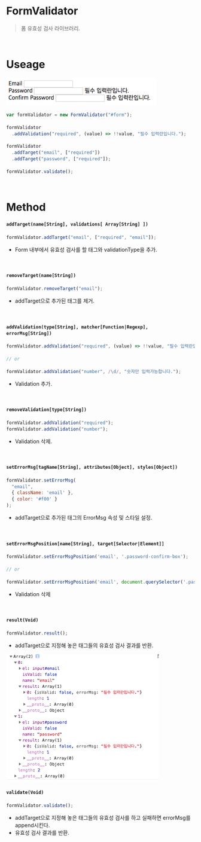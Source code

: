 FormValidator
=============

> 폼 유효성 검사 라이브러리.

<br>

Useage
======

<div>
  <img src="./images/useage.png">
</div>

```javascript
var formValidator = new FormValidator("#form");

formValidator
  .addValidation("required", (value) => !!value, "필수 입력란입니다.");

formValidator
  .addTarget("email", ["required"])
  .addTarget("password", ["required"]);

formValidator.validate();
```

<br>

Method
======

#### `addTarget(name[String], validations[ Array[String] ])`
```javascript
formValidator.addTarget("email", ["required", "email"]);
```
- Form 내부에서 유효성 검사를 할 태그와 validationType을 추가.

<br>

#### `removeTarget(name[String])`
```javascript
formValidator.removeTarget("email");
```
- addTarget으로 추가된 태그를 제거.

<br>

#### `addValidation(type[String], matcher[Function|Regexp], errorMsg[String])`
```javascript
formValidator.addValidation("required", (value) => !!value, "필수 입력란입니다.");

// or

formValidator.addValidation("number", /\d/, "숫자만 입력가능합니다.");
```
- Validation 추가.

<br>

#### `removeValidation[type[String])`
```javascript
formValidator.addValidation("required");
formValidator.addValidation("number");
```
- Validation 삭제.

<br>

#### `setErrorMsg[tagName[String], attributes[Object], styles[Object])`
```javascript
formValidator.setErrorMsg(
  "email", 
  { className: 'email' }, 
  { color: '#f00' }
);
```
- addTarget으로 추가된 태그의 ErrorMsg 속성 및 스타일 설정.

<br>

#### `setErrorMsgPosition[name[String], target[Selector|Element]]`
```javascript
formValidator.setErrorMsgPosition('email', '.password-confirm-box');

// or

formValidator.setErrorMsgPosition('email', document.querySelector('.password-confirm-box'));
```
- Validation 삭제

<br>

#### `result(Void)`
```javascript
formValidator.result();
```
- addTarget으로 지정해 놓은 태그들의 유효성 검사 결과를 반환.

<div>
  <img src="./images/result.png">
</div>

#### `validate(Void)`
```javascript
formValidator.validate();
```
- addTarget으로 지정해 놓은 태그들의 유효성 검사를 하고 실패하면 errorMsg를 append시킨다.
- 유효성 검사 결과를 반환.
